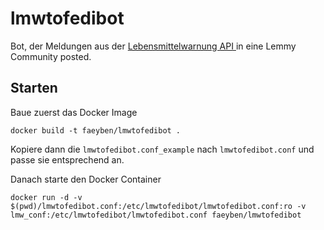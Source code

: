 # lmwtofedibot

Bot, der Meldungen aus der [Lebensmittelwarnung API ](https://github.com/bundesAPI/lebensmittelwarnung-api) in eine Lemmy Community posted.

## Starten

Baue zuerst das Docker Image

```
docker build -t faeyben/lmwtofedibot .
```

Kopiere dann die `lmwtofedibot.conf_example` nach `lmwtofedibot.conf` und passe sie entsprechend an.

Danach starte den Docker Container

```
docker run -d -v $(pwd)/lmwtofedibot.conf:/etc/lmwtofedibot/lmwtofedibot.conf:ro -v lmw_conf:/etc/lmwtofedibot/lmwtofedibot.conf faeyben/lmwtofedibot